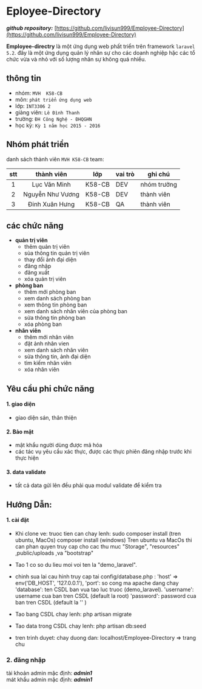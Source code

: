 # Eployee-Directory

***github repository:***  [https://github.com/livisun999/Employee-Directory](https://github.com/livisun999/Employee-Directory)

**Employee-directry** là một ứng dụng web phất triển trên  framework  ```laravel 5.2```. đây là một ứng dụng quản lý nhân  sự  cho  các  doanh nghiệp hặc các tổ chức vừa và nhỏ với số lượng nhân sự không quá nhiều.
## thông tin

- nhóm: ```MVH  K58-CB```   
- môn:  ```phát triển ứng dụng web```   
- lớp: ```INT3306 2```  
- giảng viên: ```Lê Đình Thanh```   
- trường: ```ĐH Công Nghệ - ĐHQGHN```
- học kỳ: ```Kỳ 1 năm học 2015 - 2016```

## Nhóm phát triển

danh sách thành viên ```MVH K58-CB``` team:

| stt   |    thành viên     | lớp     | vai trò   | ghi chú       |
|:-----:|:----------------: |-------- |---------  |-------------  |
| 1     |   Lục Văn Minh    | K58-CB  | DEV       | nhóm trưởng   |
| 2     | Nguyễn Như Vương  | K58-CB  | DEV       | thành viên    |
| 3     |  Đinh Xuân Hưng   | K58-CB  | QA        | thành viên    |

## các chức năng
- **quản trị viên**
    - thêm quản trị viên
    - sủa thông tin quản trị viên
    - thay đổi ảnh đại diện
    - đăng nhập 
    - đăng xuất
    - xóa quản trị viên
- **phòng ban**
    - thêm mới phòng ban
    - xem danh sách phòng ban
    - xem thông tin phòng ban
    - xem danh sách nhân viên của phòng ban
    - sửa thông tin phòng ban
    - xóa phòng ban
- **nhân viên**
   - thêm mới nhân viên 
   - đặt ảnh nhân vien
   - xem danh sách nhân viên
   - sửa thông tin, ảnh đại diện 
   - tìm kiếm nhân viên
   - xóa nhân viên
   

## Yêu cầu phi chức năng
#### 1. giao diện

-  giao diện sán, thân thiện

#### 2. Bảo mật

- mật khẩu người dùng được mã hóa
- các tác vụ yêu cầu xác thực, được các  thực  phiên đăng nhập trước khi  thực hiện 

#### 3. data validate

- tất cả data gửi lên đều phải qua  modul validate  để kiểm tra 

##  Hướng Dẫn:
#### 1. cài đặt
 
 - Khi clone ve: truoc tien can chay lenh: sudo composer install (tren ubuntu, MacOs)
                                            composer install (windows)
    Tren ubuntu va MacOs thi can phan quyen truy cap cho cac thu muc "Storage", "resources" ,public/uploads ,va "bootstrap"
  - Tao 1 co so du lieu moi voi ten la "demo_laravel".
  - chinh sua lai cau hinh truy cap tai config/database.php  : 'host' => env('DB_HOST', '127.0.0.1'),
                                                               'port': so cong ma apache dang chay
                                                               'database': ten CSDL ban vua tao luc truoc (demo_laravel).
                                                               'username': username cua ban tren CSDL (default la root)
                                                               'password': password cua ban tren CSDL (default la '' )

  - Tao bang CSDL chay lenh: php artisan migrate
  - Tao data trong CSDL chay lenh: php artisan db:seed


  - tren trinh duyet: chay duong dan: localhost/Employee-Directory => trang chu
  
### 2. đăng nhập 
tài khoản admin mặc định: ***admin1***  
mát khẩu admin mặc định: ***admin1***   

